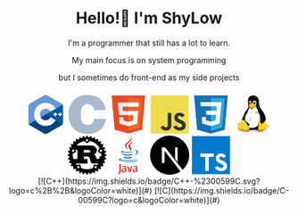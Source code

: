 <div>
<h1 align="center">Hello!👋 I'm ShyLow</h1>
</div>

<div align="center">
  <p>I'm a programmer that still has a lot to learn.</p>
  <p>My main focus is on system programming</p>
  <p>but I sometimes do front-end as my side projects</p>
</div>

###

<div align="center">
  <img src="https://github.com/devicons/devicon/blob/v2.16.0/icons/cplusplus/cplusplus-original.svg" height="70" alt="cpp logo"  />
  <img src="https://github.com/devicons/devicon/blob/v2.16.0/icons/c/c-original.svg" height="70" alt="c logo"  />
  <img src="https://github.com/devicons/devicon/blob/v2.16.0/icons/html5/html5-original.svg" height="70" alt="html5 icon"/>
  <img src="https://github.com/devicons/devicon/blob/v2.16.0/icons/javascript/javascript-original.svg" height="70" alt="js icon"/>
  <img src="https://github.com/devicons/devicon/blob/v2.16.0/icons/css3/css3-original.svg" height="70" alt="css icon"/>
  <img src="https://github.com/devicons/devicon/blob/v2.16.0/icons/linux/linux-original.svg" height="70" alt="linux icon"/>
  <img src="https://github.com/devicons/devicon/blob/v2.16.0/icons/rust/rust-original.svg" height="70" alt="rust icon"/>
  <img src="https://github.com/devicons/devicon/blob/v2.16.0/icons/java/java-original-wordmark.svg" height="70" alt="java icon"/>
  <img src="https://github.com/devicons/devicon/blob/master/icons/nextjs/nextjs-plain.svg" height="70" alt="next icon"/>
  <img src="https://github.com/devicons/devicon/blob/master/icons/typescript/typescript-plain.svg" height="70" alt="typescroit icon"/>
</div>

<div align="center">
    [![C++](https://img.shields.io/badge/C++-%2300599C.svg?logo=c%2B%2B&logoColor=white)](#)
    [![C](https://img.shields.io/badge/C-00599C?logo=c&logoColor=white)](#)
</div>

###
